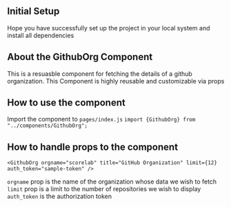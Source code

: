 ## Initial Setup

Hope you have successfully set up the project in your local system and install all dependencies

## About the GithubOrg Component

This is a resuasble component for fetching the details of a github organization. This Component is highly reusable and customizable via props

## How to use the component

Import the component to `pages/index.js`
`import {GithubOrg} from "../components/GithubOrg";`

## How to handle props to the component

```
<GithubOrg orgname="scorelab" title="GitHub Organization" limit={12} auth_token="sample-token" />
```

`orgname` prop is the name of the organization whose data we wish to fetch
`limit` prop is a limit to the number of repositories we wish to display
`auth_token` is the authorization token
